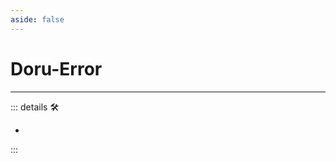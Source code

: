 ```yaml
---
aside: false
---
```

# Doru-Error

---

<!-- =================================================== -->
<!-- =================================================== -->
<!-- =================================================== -->
<!-- =================================================== -->
<!-- =================================================== -->
::: details 🛠

-

:::
